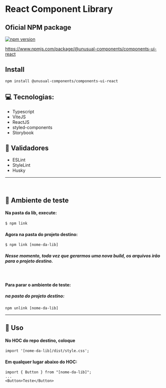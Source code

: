 # React Component Library

## Oficial NPM package

[![npm version](https://badge.fury.io/js/%40unusual-components%2Fcomponents-ui-react.svg)](https://badge.fury.io/js/%40unusual-components%2Fcomponents-ui-react)

https://www.npmjs.com/package/@unusual-components/components-ui-react

## Install

```bash
npm install @unusual-components/components-ui-react
```

## 💻 Tecnologias:

- Typescript
- ViteJS
- ReactJS
- styled-components
- Storybook

## 🔎 Validadores

- ESLint
- StyleLint
- Husky

---

<br />

## 🚧 Ambiente de teste

#### Na pasta da lib, execute:

```
$ npm link
```

#### Agora na pasta do projeto destino:

```
$ npm link [nome-da-lib]
```

##### Nesse momento, toda vez que gerarmos uma nova build, os arquivos irão para o projeto destino.

<br />

#### Para parar o ambiente de teste:

##### na pasta do projeto destino:

```
npm unlink [nome-da-lib]
```

---

## 🚀 Uso

#### No HOC do repo destino, coloque

```
import '[nome-da-lib]/dist/style.css';
```

#### Em qualquer lugar abaixo do HOC:

```
import { Button } from "[nome-da-lib]";
...
<Button>Teste</Button>
```

